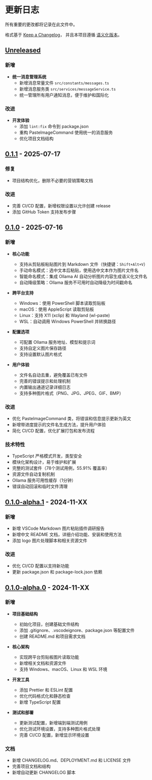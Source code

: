 # 更新日志

所有重要的更改都将记录在此文件中。

格式基于 [Keep a Changelog](https://keepachangelog.com/zh-CN/1.0.0/)，
并且本项目遵循 [语义化版本](https://semver.org/lang/zh-CN/)。

## [Unreleased]

### 新增
- **统一消息管理系统**
  - 新增消息常量文件 `src/constants/messages.ts`
  - 新增消息服务类 `src/services/messageService.ts`
  - 统一管理所有用户通知消息，便于维护和国际化

### 改进
- **开发体验**
  - 添加 `lint:fix` 命令到 package.json
  - 重构 PasteImageCommand 使用统一的消息服务
  - 优化项目文档结构

## [0.1.1] - 2025-07-17

### 修复
- 项目结构优化，删除不必要的营销策略文档

### 改进
- 完善 CI/CD 配置，新增权限设置以允许创建 release
- 添加 GitHub Token 支持发布步骤

## [0.1.0] - 2025-07-16

### 新增
- **核心功能**
  - 支持从剪贴板粘贴图片到 Markdown 文件（快捷键：`Shift+Alt+V`）
  - 手动命名模式：选中文本后粘贴，使用选中文本作为图片文件名
  - 智能命名模式：集成 Ollama AI 自动分析图片内容生成语义化文件名
  - 自动降级策略：Ollama 服务不可用时自动降级为时间戳命名

- **跨平台支持**
  - Windows：使用 PowerShell 脚本读取剪贴板
  - macOS：使用 AppleScript 读取剪贴板
  - Linux：支持 X11 (xclip) 和 Wayland (wl-paste)
  - WSL：自动调用 Windows PowerShell 并转换路径

- **配置选项**
  - 可配置 Ollama 服务地址、模型和提示词
  - 支持自定义图片保存路径
  - 支持设置默认图片格式

- **用户体验**
  - 文件名自动去重，避免覆盖已有文件
  - 完善的错误提示和处理机制
  - 内置输出通道记录详细日志
  - 支持多种图片格式（PNG、JPG、JPEG、GIF、BMP）

### 改进
- 优化 PasteImageCommand 类，将错误和信息提示更新为英文
- 新增带进度提示的文件名生成方法，提升用户体验
- 简化 CI/CD 配置，优化扩展打包和发布流程

### 技术特性
- TypeScript 严格模式开发，类型安全
- 模块化架构设计，易于维护和扩展
- 完整的测试套件（78个测试用例，55.91% 覆盖率）
- 资源文件自动复制机制
- Ollama 服务可用性缓存（1分钟）
- 错误自动回滚和临时文件清理

## [0.1.0-alpha.1] - 2024-11-XX

### 新增
- 新增 VSCode Markdown 图片粘贴插件调研报告
- 新增中文 README 文档，详细介绍功能、安装和使用方法
- 添加 logo 图片处理脚本和相关资源文件

### 改进
- 优化 CI/CD 配置以支持新功能
- 更新 package.json 和 package-lock.json 依赖

## [0.1.0-alpha.0] - 2024-11-XX

### 新增
- **项目基础结构**
  - 初始化项目，创建基础文件结构
  - 添加 .gitignore、.vscodeignore、package.json 等配置文件
  - 创建 README.md 和项目需求文档

- **核心架构**
  - 实现跨平台剪贴板图片读取功能
  - 新增相关文档和资源文件
  - 支持 Windows、macOS、Linux 和 WSL 环境

- **开发工具**
  - 添加 Prettier 和 ESLint 配置
  - 优化代码格式化和静态检查
  - 新增 TypeScript 配置

- **测试和部署**
  - 更新测试配置，新增端到端测试用例
  - 优化测试环境设置，支持多种图片格式处理
  - 完善 CI/CD 配置，新增显示环境设置

### 文档
- 新增 CHANGELOG.md、DEPLOYMENT.md 和 LICENSE 文件
- 完善项目文档和结构
- 新增自动更新 CHANGELOG 脚本

[Unreleased]: https://github.com/yarnovo/pastemark/compare/v0.1.1...HEAD
[0.1.1]: https://github.com/yarnovo/pastemark/compare/v0.1.0...v0.1.1
[0.1.0]: https://github.com/yarnovo/pastemark/compare/v0.1.0-alpha.1...v0.1.0
[0.1.0-alpha.1]: https://github.com/yarnovo/pastemark/compare/v0.1.0-alpha.0...v0.1.0-alpha.1
[0.1.0-alpha.0]: https://github.com/yarnovo/pastemark/releases/tag/v0.1.0-alpha.0